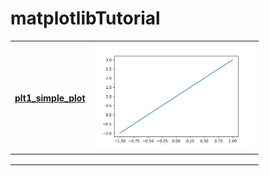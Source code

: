 # matplotlibTutorial

| [plt1_simple_plot]() | <img src="https://github.com/MorvanLi/matplotlibTutorial/blob/main/images/plt1_simple_plot.png" style="zoom:25%" /> |
| :------------------- | :----------------------------------------------------------: |
|                      |                                                              |
|                      |                                                              |
|                      |                                                              |

